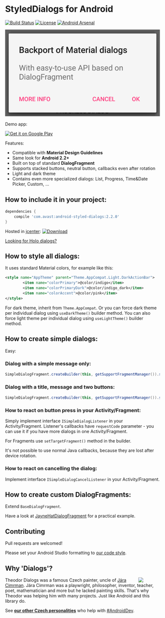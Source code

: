 # StyledDialogs for Android 
[![Build Status](https://travis-ci.org/avast/android-styled-dialogs.svg?branch=master)](https://travis-ci.org/avast/android-styled-dialogs) [![License](https://img.shields.io/badge/license-Apache%202-green.svg?style=flat)](https://github.com/avast/android-styled-dialogs/blob/master/LICENSE.txt) [![Android Arsenal](https://img.shields.io/badge/Android%20Arsenal-StyledDialogs-green.svg?style=flat)](https://android-arsenal.com/details/1/143) 

 ![Screenshot of the dialogs](graphics/screenshot-small.png)
 
Demo app:

<a href="https://play.google.com/store/apps/details?id=com.avast.dialogs"><img src="http://www.android.com/images/brand/get_it_on_play_logo_small.png" alt="Get it on Google Play" /></a>

Features:

 - Compatible with **Material Design Guidelines**
 - Same look for **Android 2.2+**
 - Built on top of standard **DialogFragment**
 - Supports stacked buttons, neutral button, callbacks even after rotation
 - Light and dark theme
 - Contains even more specialized dialogs: List, Progress, Time&Date Picker, Custom, ...

## How to include it in your project:

```groovy
dependencies {
	compile 'com.avast:android-styled-dialogs:2.2.0'
}
```    
Hosted in [jcenter](https://bintray.com/avast/android/styled-dialogs/): [ ![Download](https://api.bintray.com/packages/avast/android/styled-dialogs/images/download.svg) ](https://bintray.com/avast/android/styled-dialogs/_latestVersion)

[Looking for Holo dialogs?](https://github.com/inmite/android-styled-dialogs/tree/holo)

## How to style all dialogs:

It uses standard Material colors, for example like this:

```xml
<style name="AppTheme" parent="Theme.AppCompat.Light.DarkActionBar">
        <item name="colorPrimary">@color/indigo</item>
        <item name="colorPrimaryDark">@color/indigo_dark</item>
        <item name="colorAccent">@color/pink</item>
</style>
```

For dark theme, inherit from `Theme.AppCompat`. Or you can force dark theme per individual dialog using `useDarkTheme()` builder method.
You can also force light theme per individual dialog using `useLightTheme()` builder method.

## How to create simple dialogs:

Easy:

### Dialog with a simple message only:
```java
SimpleDialogFragment.createBuilder(this, getSupportFragmentManager()).setMessage(R.string.message).show();
```

### Dialog with a title, message and two buttons:	
```java
SimpleDialogFragment.createBuilder(this, getSupportFragmentManager()).setTitle(R.string.title).setMessage(R.string.message).setPositiveButtonText(R.string.positive_button).setNegativeButtonText(R.string.negative_button).show();
```
### How to react on button press in your Activity/Fragment:

Simply implement interface `ISimpleDialogListener` in your Activity/Fragment. Listener's callbacks have `requestCode` parameter - you can use it if you have more dialogs in one Activity/Fragment.

For Fragments use `setTargetFragment()` method in the builder.

It's not possible to use normal Java callbacks, because they are lost after device rotation.

### How to react on cancelling the dialog:

Implement interface `ISimpleDialogCancelListener` in your Activity/Fragment.

## How to create custom DialogFragments:

Extend `BaseDialogFragment`. 

Have a look at [JayneHatDialogFragment](https://github.com/avast/android-styled-dialogs/blob/master/demo/src/main/java/com/avast/dialogs/JayneHatDialogFragment.java) for a practical example.

## Contributing

Pull requests are welcomed!

Please set your Android Studio formatting to [our code style](https://github.com/avast/android-styled-dialogs/blob/master/code-formatting-config.xml).

## Why 'Dialogs'?

<img src="http://img.radio.cz/pictures/osobnosti/cimrman_jarax.jpg" width="70"  align="right"/>

Theodor Dialogs was a famous Czech painter, uncle of [Jára Cimrman](http://en.wikipedia.org/wiki/J%C3%A1ra_Cimrman). Jára Cimrman was a playwright, philosopher, inventor, teacher, poet, mathematician and more but he lacked painting skills. That's why Theodor was helping him with many projects. Just like Android and this library do.

See [**our other Czech personalities**](http://inmite.github.io) who help with [#AndroidDev](https://plus.google.com/s/%23AndroidDev).
